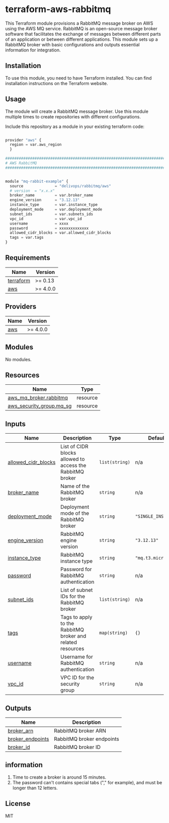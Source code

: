 # terraform-aws-rabbitmq

This Terraform module provisions a RabbitMQ message broker on AWS using the AWS MQ service. RabbitMQ is an open-source message broker software that facilitates the exchange of messages between different parts of an application or between different applications. This module sets up a RabbitMQ broker with basic configurations and outputs essential information for integration.

## Installation

To use this module, you need to have Terraform installed. You can find installation instructions on the Terraform website.

## Usage

The module will create a RabbitMQ message broker.
Use this module multiple times to create repositories with different configurations.

Include this repository as a module in your existing terraform code:

```python

provider "aws" {
  region = var.aws_region
  }

################################################################################
# AWS RabbitMQ
################################################################################


module "mq-rabbit-example" {
  source              = "delivops/rabbitmq/aws"
  # version  = "x.x.x"
  broker_name         = var.broker_name
  engine_version      = "3.12.13"
  instance_type       = var.instance_type
  deployment_mode     = var.deployment_mode
  subnet_ids          = var.subnets_ids
  vpc_id              = var.vpc_id
  username            = xxxx
  password            = xxxxxxxxxxxxx
  allowed_cidr_blocks = var.allowed_cidr_blocks
  tags = var.tags
}


```

<!-- BEGIN_TF_DOCS -->
## Requirements

| Name | Version |
|------|---------|
| <a name="requirement_terraform"></a> [terraform](#requirement\_terraform) | >= 0.13 |
| <a name="requirement_aws"></a> [aws](#requirement\_aws) | >= 4.0.0 |

## Providers

| Name | Version |
|------|---------|
| <a name="provider_aws"></a> [aws](#provider\_aws) | >= 4.0.0 |

## Modules

No modules.

## Resources

| Name | Type |
|------|------|
| [aws_mq_broker.rabbitmq](https://registry.terraform.io/providers/hashicorp/aws/latest/docs/resources/mq_broker) | resource |
| [aws_security_group.mq_sg](https://registry.terraform.io/providers/hashicorp/aws/latest/docs/resources/security_group) | resource |

## Inputs

| Name | Description | Type | Default | Required |
|------|-------------|------|---------|:--------:|
| <a name="input_allowed_cidr_blocks"></a> [allowed\_cidr\_blocks](#input\_allowed\_cidr\_blocks) | List of CIDR blocks allowed to access the RabbitMQ broker | `list(string)` | n/a | yes |
| <a name="input_broker_name"></a> [broker\_name](#input\_broker\_name) | Name of the RabbitMQ broker | `string` | n/a | yes |
| <a name="input_deployment_mode"></a> [deployment\_mode](#input\_deployment\_mode) | Deployment mode of the RabbitMQ broker | `string` | `"SINGLE_INSTANCE"` | no |
| <a name="input_engine_version"></a> [engine\_version](#input\_engine\_version) | RabbitMQ engine version | `string` | `"3.12.13"` | no |
| <a name="input_instance_type"></a> [instance\_type](#input\_instance\_type) | RabbitMQ instance type | `string` | `"mq.t3.micro"` | no |
| <a name="input_password"></a> [password](#input\_password) | Password for RabbitMQ authentication | `string` | n/a | yes |
| <a name="input_subnet_ids"></a> [subnet\_ids](#input\_subnet\_ids) | List of subnet IDs for the RabbitMQ broker | `list(string)` | n/a | yes |
| <a name="input_tags"></a> [tags](#input\_tags) | Tags to apply to the RabbitMQ broker and related resources | `map(string)` | `{}` | no |
| <a name="input_username"></a> [username](#input\_username) | Username for RabbitMQ authentication | `string` | n/a | yes |
| <a name="input_vpc_id"></a> [vpc\_id](#input\_vpc\_id) | VPC ID for the security group | `string` | n/a | yes |

## Outputs

| Name | Description |
|------|-------------|
| <a name="output_broker_arn"></a> [broker\_arn](#output\_broker\_arn) | RabbitMQ broker ARN |
| <a name="output_broker_endpoints"></a> [broker\_endpoints](#output\_broker\_endpoints) | RabbitMQ broker endpoints |
| <a name="output_broker_id"></a> [broker\_id](#output\_broker\_id) | RabbitMQ broker ID |
<!-- END_TF_DOCS -->

## information

1. Time to create a broker is around 15 minutes.
2. The password can't contains special tabs ("," for example), and must be longer than 12 letters.

## License

MIT

